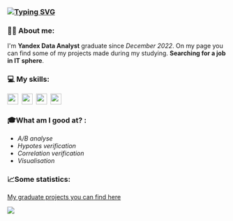 ### [![Typing SVG](https://readme-typing-svg.herokuapp.com?color=%2336BCF7&lines=Hi+,+my+name+is+Max)](https://git.io/typing-svg)

### :man_technologist: **About me**:
I'm **Yandex Data Analyst** graduate since *December 2022*. On my page you can find some of my projects made during my studying. **Searching for a job in IT sphere**. 

### 💻 **My skills**:
<img src="https://cdn.jsdelivr.net/gh/devicons/devicon/icons/python/python-plain.svg" width="25" height="25"/>&nbsp;
<img src="https://cdn.jsdelivr.net/gh/devicons/devicon/icons/jupyter/jupyter-original.svg" width="25" height="25"/>&nbsp;
<img src="https://cdn.jsdelivr.net/gh/devicons/devicon/icons/postgresql/postgresql-original.svg" width="25" height="25"/>&nbsp;
<img src="https://cdn.jsdelivr.net/gh/devicons/devicon/icons/anaconda/anaconda-original-wordmark.svg" width="25" height="25"/>&nbsp;


### 🎓**What am I good at?** :
 - *A/B analyse*
 - *Hypotes verification*
 - *Correlation verification*
 - *Visualisation*

### 📈**Some statistics**:

[My graduate projects you can find here](https://github.com/Ordinary76/AnalystProjects)

 ![](https://github-profile-summary-cards.vercel.app/api/cards/repos-per-language?username=Ordinary76)


